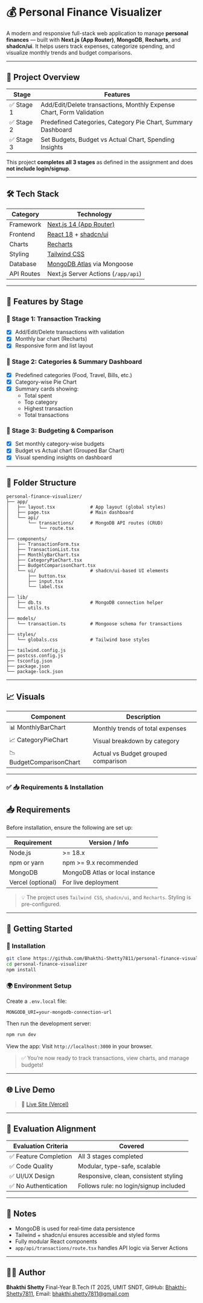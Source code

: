 # 💰 Personal Finance Visualizer

A modern and responsive full-stack web application to manage **personal finances** — built with **Next.js (App Router)**, **MongoDB**, **Recharts**, and **shadcn/ui**. It helps users track expenses, categorize spending, and visualize monthly trends and budget comparisons.

---

## 🎯 Project Overview

| Stage       | Features                                                                 |
|-------------|--------------------------------------------------------------------------|
| ✅ Stage 1  | Add/Edit/Delete transactions, Monthly Expense Chart, Form Validation     |
| ✅ Stage 2  | Predefined Categories, Category Pie Chart, Summary Dashboard             |
| ✅ Stage 3  | Set Budgets, Budget vs Actual Chart, Spending Insights                   |

This project **completes all 3 stages** as defined in the assignment and does **not include login/signup**.

---

## 🛠️ Tech Stack

| Category       | Technology                          |
|----------------|-------------------------------------|
| Framework      | [Next.js 14 (App Router)](https://nextjs.org) |
| Frontend       | [React 18](https://react.dev) + [shadcn/ui](https://ui.shadcn.com) |
| Charts         | [Recharts](https://recharts.org)    |
| Styling        | [Tailwind CSS](https://tailwindcss.com) |
| Database       | [MongoDB Atlas](https://www.mongodb.com/cloud/atlas) via Mongoose |
| API Routes     | Next.js Server Actions (`/app/api`) |

---

## 🧩 Features by Stage

### 🔹 Stage 1: Transaction Tracking
- [x] Add/Edit/Delete transactions with validation
- [x] Monthly bar chart (Recharts)
- [x] Responsive form and list layout

### 🔸 Stage 2: Categories & Summary Dashboard
- [x] Predefined categories (Food, Travel, Bills, etc.)
- [x] Category-wise Pie Chart
- [x] Summary cards showing:
  - Total spent
  - Top category
  - Highest transaction
  - Total transactions

### 🔶 Stage 3: Budgeting & Comparison
- [x] Set monthly category-wise budgets
- [x] Budget vs Actual chart (Grouped Bar Chart)
- [x] Visual spending insights on dashboard

---

## 📂 Folder Structure

```
personal-finance-visualizer/
├── app/
│   ├── layout.tsx             # App layout (global styles)
│   ├── page.tsx               # Main dashboard
│   └── api/
│       └── transactions/      # MongoDB API routes (CRUD)
│           └── route.tsx
│
├── components/
│   ├── TransactionForm.tsx
│   ├── TransactionList.tsx
│   ├── MonthlyBarChart.tsx
│   ├── CategoryPieChart.tsx
│   ├── BudgetComparisonChart.tsx
│   └── ui/                    # shadcn/ui-based UI elements
│       ├── button.tsx
│       ├── input.tsx
│       └── label.tsx
│
├── lib/
│   ├── db.ts                  # MongoDB connection helper
│   └── utils.ts
│
├── models/
│   └── transaction.ts         # Mongoose schema for transactions
│
├── styles/
│   └── globals.css            # Tailwind base styles
│
├── tailwind.config.js
├── postcss.config.js
├── tsconfig.json
├── package.json
└── package-lock.json
```
---

## 📈 Visuals

| Component                | Description                         |
| ------------------------ | ----------------------------------- |
| 📊 MonthlyBarChart       | Monthly trends of total expenses    |
| 📈 CategoryPieChart      | Visual breakdown by category        |
| 📉 BudgetComparisonChart | Actual vs Budget grouped comparison |

---

### ✅ **📥 Requirements & Installation**

## 📥 Requirements

Before installation, ensure the following are set up:

| Requirement    | Version / Info                    |
|----------------|-----------------------------------|
| Node.js        | >= 18.x                           |
| npm or yarn    | npm >= 9.x recommended            |
| MongoDB        | MongoDB Atlas or local instance   |
| Vercel (optional) | For live deployment            |

> 💡 The project uses `Tailwind CSS`, `shadcn/ui`, and `Recharts`. Styling is pre-configured.

---

## 🚀 Getting Started

### 🔧 Installation

```bash
git clone https://github.com/Bhakthi-Shetty7811/personal-finance-visualizer
cd personal-finance-visualizer
npm install
```

### 🌍 Environment Setup

Create a `.env.local` file:

```env
MONGODB_URI=your-mongodb-connection-url
```

Then run the development server:

```bash
npm run dev
```

View the app:
   Visit `http://localhost:3000` in your browser.

> ✅ You’re now ready to track transactions, view charts, and manage budgets!

---

## 🌐 Live Demo

> 🔗 [Live Site (Vercel)](https://personal-finance-visualizer-six-tau.vercel.app/)

---

## 🧠 Evaluation Alignment

| Evaluation Criteria    | Covered                                |
| ---------------------- | -------------------------------------- |
| ✅ Feature Completion | All 3 stages completed                 |
| ✅ Code Quality       | Modular, type-safe, scalable           |
| ✅ UI/UX Design       | Responsive, clean, consistent styling  |
| ✅ No Authentication  | Follows rule: no login/signup included |

---

## 📝 Notes

* MongoDB is used for real-time data persistence
* Tailwind + shadcn/ui ensures accessible and styled forms
* Fully modular React components
* `app/api/transactions/route.tsx` handles API logic via Server Actions

---

## 👩‍💻 Author

**Bhakthi Shetty**
Final-Year B.Tech IT 2025, UMIT SNDT, GitHub: [Bhakthi-Shetty7811](https://github.com/Bhakthi-Shetty7811), Email: bhakthi.shetty7811@gmail.com

```
